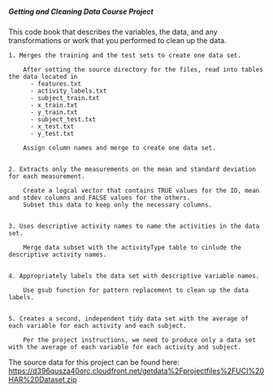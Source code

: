 ##### Getting and Cleaning Data Course Project #####

This code book that describes the variables, the data, and any transformations or work that you performed to clean up the data.


    1. Merges the training and the test sets to create one data set.
    
        After setting the source directory for the files, read into tables the data located in
          - features.txt
          - activity_labels.txt
          - subject_train.txt
          - x_train.txt
          - y_train.txt
          - subject_test.txt
          - x_test.txt
          - y_test.txt

        Assign column names and merge to create one data set.


    2. Extracts only the measurements on the mean and standard deviation for each measurement. 
    
        Create a logcal vector that contains TRUE values for the ID, mean and stdev columns and FALSE values for the others.
        Subset this data to keep only the necessary columns.


    3. Uses descriptive activity names to name the activities in the data set.
    
        Merge data subset with the activityType table to cinlude the descriptive activity names.
        
    
    4. Appropriately labels the data set with descriptive variable names. 
    
        Use gsub function for pattern replacement to clean up the data labels.
    
    
    5. Creates a second, independent tidy data set with the average of each variable for each activity and each subject. 
    
        Per the project instructions, we need to produce only a data set with the average of each variable for each activity and subject.


The source data for this project can be found here: https://d396qusza40orc.cloudfront.net/getdata%2Fprojectfiles%2FUCI%20HAR%20Dataset.zip 


